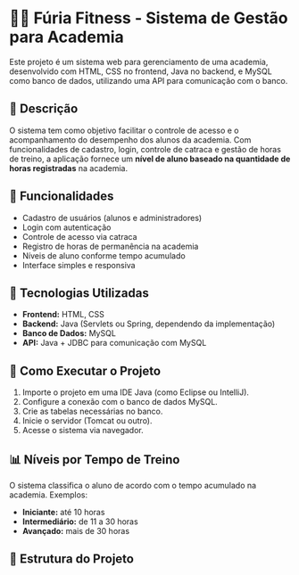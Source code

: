 # 🏋️‍♂️ Fúria Fitness - Sistema de Gestão para Academia

Este projeto é um sistema web para gerenciamento de uma academia, desenvolvido com HTML, CSS no frontend, Java no backend, e MySQL como banco de dados, utilizando uma API para comunicação com o banco.

## 📌 Descrição

O sistema tem como objetivo facilitar o controle de acesso e o acompanhamento do desempenho dos alunos da academia. Com funcionalidades de cadastro, login, controle de catraca e gestão de horas de treino, a aplicação fornece um **nível de aluno baseado na quantidade de horas registradas** na academia.

## 🔧 Funcionalidades

- Cadastro de usuários (alunos e administradores)
- Login com autenticação
- Controle de acesso via catraca
- Registro de horas de permanência na academia
- Níveis de aluno conforme tempo acumulado
- Interface simples e responsiva

## 🧰 Tecnologias Utilizadas

- **Frontend:** HTML, CSS
- **Backend:** Java (Servlets ou Spring, dependendo da implementação)
- **Banco de Dados:** MySQL
- **API:** Java + JDBC para comunicação com MySQL

## 🚀 Como Executar o Projeto

1. Importe o projeto em uma IDE Java (como Eclipse ou IntelliJ).
2. Configure a conexão com o banco de dados MySQL.
3. Crie as tabelas necessárias no banco.
4. Inicie o servidor (Tomcat ou outro).
5. Acesse o sistema via navegador.

## 📊 Níveis por Tempo de Treino

O sistema classifica o aluno de acordo com o tempo acumulado na academia. Exemplos:

- **Iniciante:** até 10 horas
- **Intermediário:** de 11 a 30 horas
- **Avançado:** mais de 30 horas

## 📁 Estrutura do Projeto

